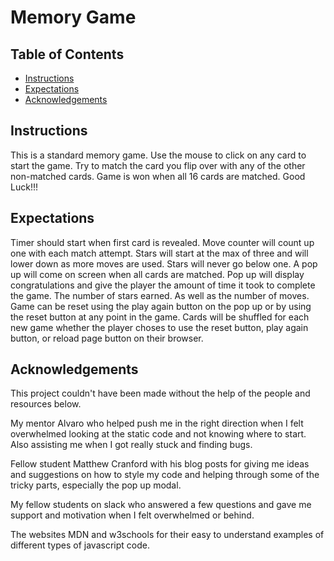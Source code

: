 # Memory Game

## Table of Contents

* [Instructions](#instructions)
* [Expectations](#expectations)
* [Acknowledgements](#acknowledgements)

## Instructions

This is a standard memory game.  Use the mouse to click on any card to start the game.  Try to match the card you flip over with any of the other non-matched cards.  Game is won when all 16 cards are matched. Good Luck!!!

## Expectations

Timer should start when first card is revealed.  Move counter will count up one with each match attempt.  Stars will start at the max of three and will lower down as more moves are used.  Stars will never go below one.  A pop up will come on screen when all cards are matched.  Pop up will display congratulations and give the player the amount of time it took to complete the game.  The number of stars earned. As well as the number of moves.  Game can be reset using the play again button on the pop up or by using the reset button at any point in the game.  Cards will be shuffled for each new game whether the player choses to use the reset button, play again button, or reload page button on their browser. 

## Acknowledgements

This project couldn't have been made without the help of the people and resources below.

My mentor Alvaro who helped push me in the right direction when I felt overwhelmed looking at the static code and not knowing where to start.  Also assisting me when I got really stuck and finding bugs.

Fellow student Matthew Cranford with his blog posts for giving me ideas and suggestions on how to style my code and helping through some of the tricky parts, especially the pop up modal.

My fellow students on slack who answered a few questions and gave me support and motivation when I felt overwhelmed or behind.

The websites MDN and w3schools for their easy to understand examples of different types of javascript code.
